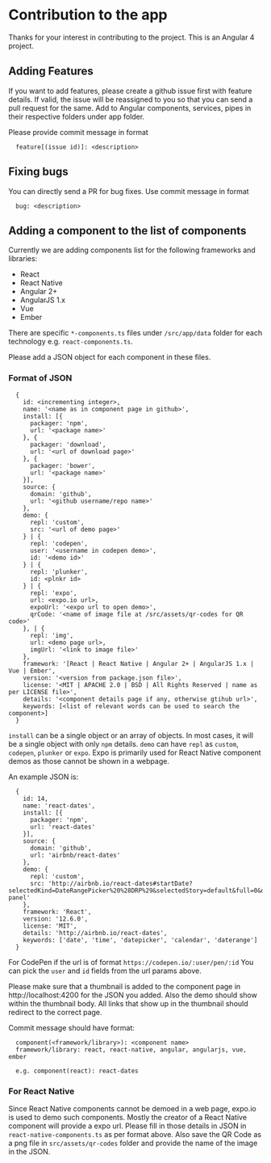 # Contribution to the app

Thanks for your interest in contributing to the project.
This is an Angular 4 project.

## Adding Features
If you want to add features, please create a github issue first with feature details. If valid, the issue will be reassigned to you so that you can send a pull request for the same.
Add to Angular components, services, pipes in their respective folders under app folder. 

Please provide commit message in format
```
  feature[(issue id)]: <description>
```

## Fixing bugs
You can directly send a PR for bug fixes. Use commit message in format
```
  bug: <description>
```

## Adding a component to the list of components
Currently we are adding components list for the following frameworks and libraries:
* React
* React Native
* Angular 2+
* AngularJS 1.x
* Vue
* Ember

There are specific `*-components.ts` files under `/src/app/data` folder for each technology e.g. `react-components.ts`.

Please add a JSON object for each component in these files.

### Format of JSON
```
  {
    id: <incrementing integer>,
    name: '<name as in component page in github>',
    install: [{
      packager: 'npm',
      url: '<package name>'
    }, {
      packager: 'download',
      url: '<url of download page>'
    }, {
      packager: 'bower',
      url: '<package name>'
    }],
    source: {
      domain: 'github',
      url: '<github username/repo name>'
    },
    demo: {
      repl: 'custom',
      src: '<url of demo page>'
    } | {
      repl: 'codepen',
      user: '<username in codepen demo>',
      id: '<demo id>'
    } | {
      repl: 'plunker',
      id: <plnkr id>
    } | {
      repl: 'expo',
      url: <expo.io url>,
      expoUrl: '<expo url to open demo>',
      qrCode: '<name of image file at /src/assets/qr-codes for QR code>'
    }, | {
      repl: 'img',
      url: <demo page url>,
      imgUrl: '<link to image file>'
    },
    framework: '[React | React Native | Angular 2+ | AngularJS 1.x | Vue | Ember',
    version: '<version from package.json file>',
    license: '<MIT | APACHE 2.0 | BSD | All Rights Reserved | name as per LICENSE file>',
    details: '<component details page if any, otherwise gtihub url>',
    keywords: [<list of relevant words can be used to search the component>]
  }
```

`install` can be a single object or an array of objects. In most cases, it will be a single object with only `npm` details.
`demo` can have `repl` as `custom`, `codepen`, `plunker` or `expo`. Expo is primarily used for React Native component demos as those cannot be shown in a webpage.

An example JSON is:

```
  {
    id: 14,
    name: 'react-dates',
    install: [{
      packager: 'npm',
      url: 'react-dates'
    }],
    source: {
      domain: 'github',
      url: 'airbnb/react-dates'
    },
    demo: {
      repl: 'custom',
      src: 'http://airbnb.io/react-dates#startDate?selectedKind=DateRangePicker%20%28DRP%29&selectedStory=default&full=0&down=1&left=1&panelRight=0&downPanel=storybook%2Factions%2Factions-panel'
    },
    framework: 'React',
    version: '12.6.0',
    license: 'MIT',
    details: 'http://airbnb.io/react-dates',
    keywords: ['date', 'time', 'datepicker', 'calendar', 'daterange']
  }
```

For CodePen if the url is of format `https://codepen.io/:user/pen/:id`
You can pick the `user` and `id` fields from the url params above.


Please make sure that a thumbnail is added to the component page in http://localhost:4200 for the JSON you added. Also the demo should show within the thumbnail body. All links that show up in the thumbnail should redirect to the correct page.

Commit message should have format:
```
  component(<framework/library>): <component name>
  framework/library: react, react-native, angular, angularjs, vue, ember
  
  e.g. component(react): react-dates
```



### For React Native
Since React Native components cannot be demoed in a web page, expo.io is used to demo such components. Mostly the creator of a React Native component will provide a expo url. Please fill in those details in JSON in `react-native-components.ts` as per format above. Also save the QR Code as a png file in `src/assets/qr-codes` folder and provide the name of the image in the JSON.
